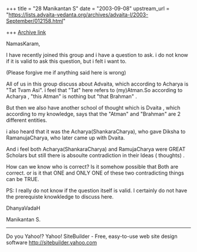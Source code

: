 +++
title = "28 Manikantan S"
date = "2003-09-08"
upstream_url = "https://lists.advaita-vedanta.org/archives/advaita-l/2003-September/012158.html"

+++
[Archive link](https://lists.advaita-vedanta.org/archives/advaita-l/2003-September/012158.html)

NamasKaram,

I have recently joined this group and i have a
question to ask. i do not know if it is valid to ask
this question, but i felt i want to.

(Please forgive me if anything said here is wrong)

All of us in this group discuss about Advaita, which
according to Acharya is "Tat Tvam Asi". i feel that
"Tat" here refers to (my)Atman.So according to Acharya
, "this Atman" is nothing but "that Brahman" .

But then we also have another school of thought which
is Dvaita , which according to my knowledge, says that
the "Atman" and "Brahman" are  2 different entities.

i also heard  that it was the Acharya(ShankaraCharya),
who gave Diksha to RamanujaCharya, who later came up
with Dvaita.

And i feel both Acharya(ShankaraCharya) and
RamujaCharya were GREAT Scholars but still there is
absoulte contradiction in their Ideas ( thoughts) .

How can we know who is correct? Is it somehow possible
that Both are correct. or is it that ONE and ONLY ONE 
of these two contradicting things can be TRUE.

PS:
I really do not know if the question itself is valid.
I certainly do not have the prerequiste knowkledge to
discuss here. 

DhanyaVadaH

Manikantan S.


__________________________________
Do you Yahoo!?
Yahoo! SiteBuilder - Free, easy-to-use web site design software
http://sitebuilder.yahoo.com

